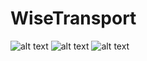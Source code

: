 # WiseTransport

![alt text](https://trello-attachments.s3.amazonaws.com/607300e2c85bb12d2a7a86f2/652x312/754881485095279ddb4a5b38423c3500/image.png)
![alt text](https://trello-attachments.s3.amazonaws.com/607300e2c85bb12d2a7a86f2/334x700/dcaf4c1f7ca30a95fca990159feceed7/image.png)
![alt text](https://trello-attachments.s3.amazonaws.com/607300e2c85bb12d2a7a86f2/351x698/ddce536a6a9a72b0d55e0730dfd12dc6/image.png)
